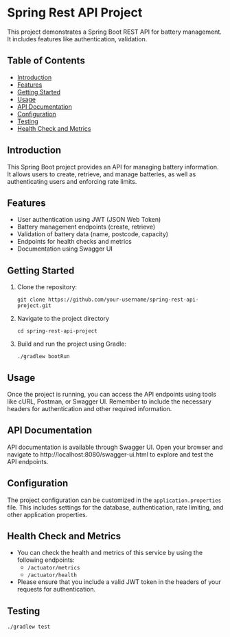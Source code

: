 # Spring Rest API Project

This project demonstrates a Spring Boot REST API for battery management. It includes features like authentication, validation.

## Table of Contents

- [Introduction](#introduction)
- [Features](#features)
- [Getting Started](#getting-started)
- [Usage](#usage)
- [API Documentation](#api-documentation)
- [Configuration](#configuration)
- [Testing](#testing)
- [Health Check and Metrics](#Health-check-and-Metrics)

## Introduction

This Spring Boot project provides an API for managing battery information. It allows users to create, retrieve, and manage batteries, as well as authenticating users and enforcing rate limits.

## Features

- User authentication using JWT (JSON Web Token)
- Battery management endpoints (create, retrieve)
- Validation of battery data (name, postcode, capacity)
- Endpoints for health checks and metrics
- Documentation using Swagger UI

## Getting Started

1. Clone the repository:
   ```shell
   git clone https://github.com/your-username/spring-rest-api-project.git
   ```
2. Navigate to the project directory
   ```shell
   cd spring-rest-api-project
   ```
3. Build and run the project using Gradle:
   ```shell
   ./gradlew bootRun
   ```
## Usage
Once the project is running, you can access the API endpoints using tools like cURL, Postman, or Swagger UI. Remember to include the necessary headers for authentication and other required information.

## API Documentation
API documentation is available through Swagger UI. Open your browser and navigate to http://localhost:8080/swagger-ui.html to explore and test the API endpoints.

## Configuration
The project configuration can be customized in the `application.properties` file. This includes settings for the database, authentication, rate limiting, and other application properties.

## Health Check and Metrics
- You can check the health and metrics of this service by using the following endpoints:
   - `/actuator/metrics`
   - `/actuator/health`
- Please ensure that you include a valid JWT token in the headers of your requests for authentication.
## Testing
   ```shell
   ./gradlew test
   ```

